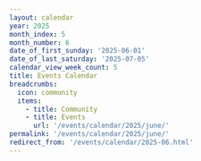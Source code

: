 ```yaml
---
layout: calendar
year: 2025
month_index: 5
month_number: 6
date_of_first_sunday: '2025-06-01'
date_of_last_saturday: '2025-07-05'
calendar_view_week_count: 5
title: Events Calendar
breadcrumbs:
  icon: community
  items:
    - title: Community
    - title: Events
      url: '/events/calendar/2025/june/'
permalink: '/events/calendar/2025/june/'
redirect_from: '/events/calendar/2025-06.html'
---
```

